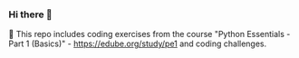### Hi there 👋

🌱 This repo includes coding exercises from the course "Python Essentials - Part 1 (Basics)" - https://edube.org/study/pe1 and coding challenges.
